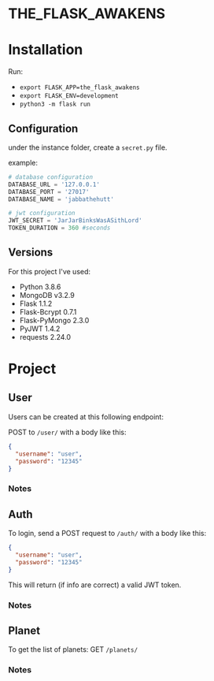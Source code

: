 
# THE_FLASK_AWAKENS

# Installation
Run:
- `export FLASK_APP=the_flask_awakens`
- `export FLASK_ENV=development`
- `python3 -m flask run`

## Configuration
under the instance folder, create a `secret.py` file.

example:

```py
# database configuration
DATABASE_URL = '127.0.0.1'
DATABASE_PORT = '27017'
DATABASE_NAME = 'jabbathehutt'

# jwt configuration
JWT_SECRET = 'JarJarBinksWasASithLord'
TOKEN_DURATION = 360 #seconds
```

## Versions
For this project I've used:
- Python 3.8.6
- MongoDB v3.2.9
- Flask 1.1.2
- Flask-Bcrypt 0.7.1
- Flask-PyMongo 2.3.0
- PyJWT 1.4.2
- requests 2.24.0

# Project

## User

Users can be created at this following endpoint:

POST to `/user/` with a body like this:

```json
{
  "username": "user",
  "password": "12345"
}
```

### Notes

## Auth
To login, send a POST request to `/auth/` with a body like this:

```json
{
  "username": "user",
  "password": "12345"
}
```
This will return (if info are correct) a valid JWT token.


### Notes

## Planet
To get the list of planets: GET `/planets/`

### Notes


